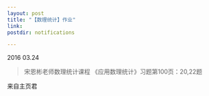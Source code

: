 ```yaml
---
layout: post
title: "【数理统计】作业"
link: 
postdir: notifications

---
```



2016 03.24

> 宋恩彬老师数理统计课程
>《应用数理统计》习题第100页：20,22题

来自主页君
